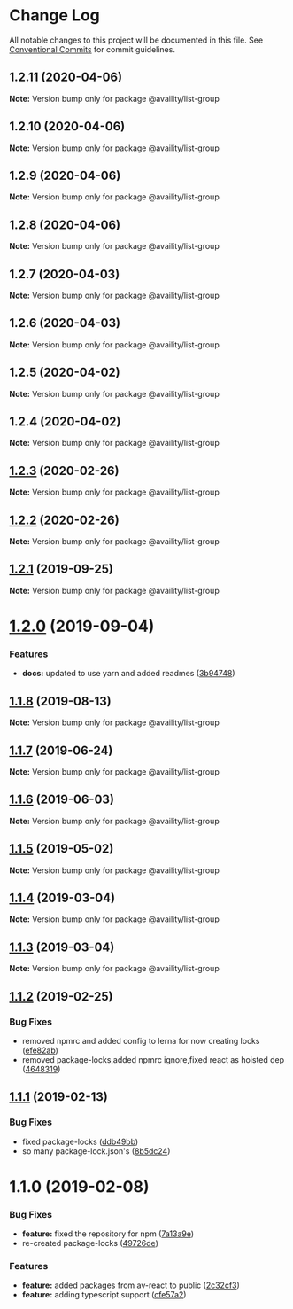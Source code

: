 # Change Log

All notable changes to this project will be documented in this file.
See [Conventional Commits](https://conventionalcommits.org) for commit guidelines.

## 1.2.11 (2020-04-06)

**Note:** Version bump only for package @availity/list-group





## 1.2.10 (2020-04-06)

**Note:** Version bump only for package @availity/list-group





## 1.2.9 (2020-04-06)

**Note:** Version bump only for package @availity/list-group





## 1.2.8 (2020-04-06)

**Note:** Version bump only for package @availity/list-group





## 1.2.7 (2020-04-03)

**Note:** Version bump only for package @availity/list-group





## 1.2.6 (2020-04-03)

**Note:** Version bump only for package @availity/list-group





## 1.2.5 (2020-04-02)

**Note:** Version bump only for package @availity/list-group





## 1.2.4 (2020-04-02)

**Note:** Version bump only for package @availity/list-group





## [1.2.3](https://github.com/Availity/availity-react/compare/@availity/list-group@1.2.2...@availity/list-group@1.2.3) (2020-02-26)

**Note:** Version bump only for package @availity/list-group





## [1.2.2](https://github.com/Availity/availity-react/compare/@availity/list-group@1.2.1...@availity/list-group@1.2.2) (2020-02-26)

**Note:** Version bump only for package @availity/list-group





## [1.2.1](https://github.com/Availity/availity-react/compare/@availity/list-group@1.2.0...@availity/list-group@1.2.1) (2019-09-25)

**Note:** Version bump only for package @availity/list-group





# [1.2.0](https://github.com/Availity/availity-react/compare/@availity/list-group@1.1.8...@availity/list-group@1.2.0) (2019-09-04)


### Features

* **docs:** updated to use yarn and added readmes ([3b94748](https://github.com/Availity/availity-react/commit/3b94748))





## [1.1.8](https://github.com/Availity/availity-react/compare/@availity/list-group@1.1.7...@availity/list-group@1.1.8) (2019-08-13)

**Note:** Version bump only for package @availity/list-group





## [1.1.7](https://github.com/Availity/availity-react/compare/@availity/list-group@1.1.6...@availity/list-group@1.1.7) (2019-06-24)

**Note:** Version bump only for package @availity/list-group





## [1.1.6](https://github.com/Availity/availity-react/compare/@availity/list-group@1.1.5...@availity/list-group@1.1.6) (2019-06-03)

**Note:** Version bump only for package @availity/list-group





## [1.1.5](https://github.com/Availity/availity-react/compare/@availity/list-group@1.1.4...@availity/list-group@1.1.5) (2019-05-02)

**Note:** Version bump only for package @availity/list-group





## [1.1.4](https://github.com/Availity/availity-react/compare/@availity/list-group@1.1.2...@availity/list-group@1.1.4) (2019-03-04)

**Note:** Version bump only for package @availity/list-group





## [1.1.3](https://github.com/Availity/availity-react/compare/@availity/list-group@1.1.2...@availity/list-group@1.1.3) (2019-03-04)

**Note:** Version bump only for package @availity/list-group





## [1.1.2](https://github.com/Availity/availity-react/compare/@availity/list-group@1.1.1...@availity/list-group@1.1.2) (2019-02-25)


### Bug Fixes

* removed npmrc and added config to lerna for now creating locks ([efe82ab](https://github.com/Availity/availity-react/commit/efe82ab))
* removed package-locks,added npmrc ignore,fixed react as hoisted dep ([4648319](https://github.com/Availity/availity-react/commit/4648319))





## [1.1.1](https://github.com/Availity/availity-react/compare/@availity/list-group@1.1.0...@availity/list-group@1.1.1) (2019-02-13)


### Bug Fixes

* fixed package-locks ([ddb49bb](https://github.com/Availity/availity-react/commit/ddb49bb))
* so many package-lock.json's ([8b5dc24](https://github.com/Availity/availity-react/commit/8b5dc24))





# 1.1.0 (2019-02-08)


### Bug Fixes

* **feature:** fixed the repository for npm ([7a13a9e](https://github.com/Availity/availity-react/commit/7a13a9e))
* re-created package-locks ([49726de](https://github.com/Availity/availity-react/commit/49726de))


### Features

* **feature:** added packages from av-react to public ([2c32cf3](https://github.com/Availity/availity-react/commit/2c32cf3))
* **feature:** adding typescript support ([cfe57a2](https://github.com/Availity/availity-react/commit/cfe57a2))
